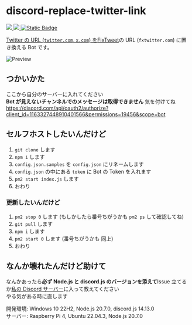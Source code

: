 # discord-replace-twitter-link

<p>
<a href="https://discord.com/oauth2/authorize?client_id=1163327448910401566&permissions=19456&scope=bot"><img src="https://img.shields.io/badge/add%20your%20server-darkgreen?style=for-the-badge&logo=discord&logoColor=white">
<a href="https://discord.gg/XprScgmYna"><img src="https://img.shields.io/badge/join%20support%20server-blue?style=for-the-badge&logo=discord&logoColor=white">
<a href="https://discord.js.org"><img alt="Static Badge" src="https://img.shields.io/badge/discord.js-gray?style=for-the-badge&logo=node.js">
</p>

Twitter の URL (`twitter.com`, `x.com`) を[FixTweet](https://github.com/FixTweet/FixTweet)の URL (`fxtwitter.com`) に置き換える Bot です。

![Preview](https://github.com/Assault1892/discord-replace-twitter-link/assets/34514603/7afdd4cb-0d23-4f29-947f-043448c39f2f)

## つかいかた

ここから自分のサーバーに入れてください  
**Bot が見えないチャンネルでのメッセージは取得できません** 気を付けてね  
https://discord.com/api/oauth2/authorize?client_id=1163327448910401566&permissions=19456&scope=bot

## セルフホストしたいんだけど

1. `git clone` します
2. `npm i` します
3. `config.json.samples` を `config.json` にリネームします
4. `config.json` の中にある `token` に Bot の Token を入れます
5. `pm2 start index.js` します
6. おわり

### 更新したいんだけど

1. `pm2 stop 0` します (もしかしたら番号ちがうかも `pm2 ps` して確認してね)
2. `git pull` します
3. `npm i` します
4. `pm2 start 0` します (番号ちがうかも 同上)
5. おわり

## なんか壊れたんだけど助けて

なんかあったら**必ず Node.js と discord.js のバージョンを添えて**Issue 立てるか[私の Discord サーバー](https://discord.gg/XprScgmYna)に入って教えてください  
やる気がある時に直します

開発環境: Windows 10 22H2, Node.js 20.7.0, discord.js 14.13.0  
サーバー: Raspberry Pi 4, Ubuntu 22.04.3, Node.js 20.7.0
